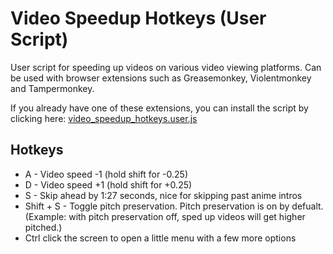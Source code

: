 # Video Speedup Hotkeys (User Script)
User script for speeding up videos on various video viewing platforms. Can be used with browser extensions such as Greasemonkey, Violentmonkey and Tampermonkey.

If you already have one of these extensions, you can install the script by clicking here: [video_speedup_hotkeys.user.js](https://github.com/Sanian-Creations/video_speedup_hotkeys/raw/main/video_speedup_hotkeys.user.js)

## Hotkeys
* A - Video speed -1 (hold shift for -0.25)
* D - Video speed +1 (hold shift for +0.25)
* S - Skip ahead by 1:27 seconds, nice for skipping past anime intros
* Shift + S - Toggle pitch preservation. Pitch preservation is on by defualt. (Example: with pitch preservation off, sped up videos will get higher pitched.)
* Ctrl click the screen to open a little menu with a few more options
